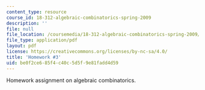 ```yaml
---
content_type: resource
course_id: 18-312-algebraic-combinatorics-spring-2009
description: ''
file: null
file_location: /coursemedia/18-312-algebraic-combinatorics-spring-2009/be0f2ce685f4c40c5d5f9e81fadd4d59_MIT18_312S09_hw03.pdf
file_type: application/pdf
layout: pdf
license: https://creativecommons.org/licenses/by-nc-sa/4.0/
title: 'Homework #3'
uid: be0f2ce6-85f4-c40c-5d5f-9e81fadd4d59
---
```

Homework assignment on algebraic combinatorics.